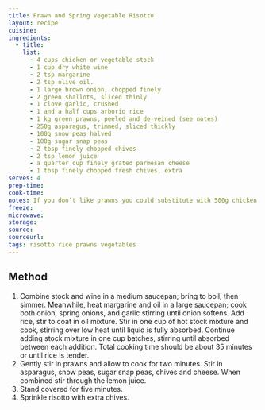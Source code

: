 ```yaml
---
title: Prawn and Spring Vegetable Risotto
layout: recipe
cuisine: 
ingredients:
  - title: 
    list:
      - 4 cups chicken or vegetable stock
      - 1 cup dry white wine
      - 2 tsp margarine
      - 2 tsp olive oil.
      - 1 large brown onion, chopped finely
      - 2 green shallots, sliced thinly
      - 1 clove garlic, crushed
      - 1 and a half cups arborio rice
      - 1 kg green prawns, peeled and de-veined (see notes)
      - 250g asparagus, trimmed, sliced thickly
      - 100g snow peas halved
      - 100g sugar snap peas
      - 2 tbsp finely chopped chives
      - 2 tsp lemon juice
      - a quarter cup finely grated parmesan cheese
      - 1 tbsp finely chopped fresh chives, extra
serves: 4
prep-time: 
cook-time: 
notes: If you don’t like prawns you could substitute with 500g chicken breast instead.
freeze: 
microwave: 
storage: 
source: 
sourceurl: 
tags: risotto rice prawns vegetables
---
```


## Method
1. Combine stock and wine in a medium saucepan; bring to boil, then simmer. Meanwhile, heat margarine and oil in a large saucepan; cook both onion, spring onions, and garlic stirring until onion softens. Add rice, stir to coat in oil mixture. Stir in one cup of hot stock mixture and cook, stirring over low heat until liquid is fully absorbed. Continue adding stock mixture in one cup batches, stirring until absorbed between each addition. Total cooking time should be about 35 minutes or until rice is tender.
1. Gently stir in prawns and allow to cook for two minutes. Stir in asparagus, snow peas, sugar snap peas, chives and cheese. When combined stir through the lemon juice.
1. Stand covered for five minutes.
1. Sprinkle risotto with extra chives.